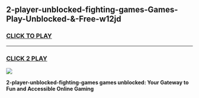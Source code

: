 
## 2-player-unblocked-fighting-games-Games-Play-Unblocked-&-Free-w12jd
<h3>
<a href="https://premium76.site?title=2-player-unblocked-fighting-games&ref=24A">CLICK TO PLAY</a></h3>
<hr>

<h3>
<a href="https://premium76.site?title=2-player-unblocked-fighting-games&ref=24A">CLICK 2 PLAY</a>
  
</h3>

<a href="https://premium76.site?title=2-player-unblocked-fighting-games&ref=24A"><img src="https://clearcache.store/games.png"></a>


**2-player-unblocked-fighting-games games unblocked: Your Gateway to Fun and Accessible Online Gaming**
